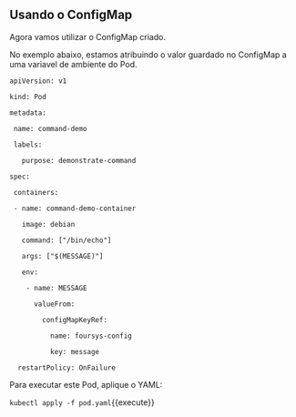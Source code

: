 
## Usando o ConfigMap

Agora vamos utilizar o ConfigMap criado.

No exemplo abaixo, estamos atribuindo o valor guardado no ConfigMap a uma variavel de ambiente do Pod.

`apiVersion: v1                   `

`kind: Pod                        `

`metadata:                        `

`  name: command-demo             `

`  labels:                        `

`    purpose: demonstrate-command `

`spec:                            `

`  containers:                    `

`  - name: command-demo-container `

`    image: debian                `

`    command: ["/bin/echo"]       `

`    args: ["$(MESSAGE)"]         `

`    env:                         `

`     - name: MESSAGE             `

`       valueFrom:                `

`         configMapKeyRef:        `

`           name: foursys-config  `

`           key: message          `

`   restartPolicy: OnFailure      `


Para executar este Pod, aplique o YAML:

`kubectl apply -f pod.yaml`{{execute}}
